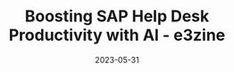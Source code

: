 ---
category:
- .nan
date: 2023-05-31
keyword_suggestion: ubuntu install docker
post_inspiration: https://e3zine.com/boosting-sap-help-desk-productivity-with-ai/
silot_terms: digital automation
title: Boosting SAP <b>Help Desk</b> Productivity with AI - e3zine
---